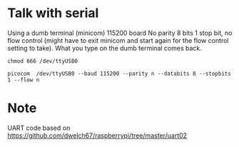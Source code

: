 


Talk with serial
================

Using a dumb terminal (minicom) 115200 board No parity 8 bits 1 stop
bit, no flow control (might have to exit minicom and start again for
the flow control setting to take).  What you type on the dumb terminal
comes back.

`chmod 666 /dev/ttyUSB0`

`picocom  /dev/ttyUSB0 --baud 115200 --parity n --databits 8 --stopbits 1 --flow n`


Note
====

UART code based on
https://github.com/dwelch67/raspberrypi/tree/master/uart02
